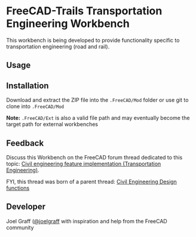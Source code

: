# FreeCAD-Trails Transportation Engineering Workbench

This workbench is being developed to provide functionality specific to transportation engineering (road and rail).

## Usage 

## Installation

Download and extract the ZIP file into the `.FreeCAD/Mod` folder or use git to clone into `.FreeCAD/Mod`

**Note:** `.FreeCAD/Ext` is also a valid file path and may eventually become the target path for external workbenches

## Feedback 
Discuss this Workbench on the FreeCAD forum thread dedicated to this topic: 
[Civil engineering feature implementation (Transportation Engineering)](https://forum.freecadweb.org/viewtopic.php?f=8&t=22277). 

FYI, this thread was born of a parent thread: 
[Civil Engineering Design functions](https://forum.freecadweb.org/viewtopic.php?f=8&t=6973)

## Developer 
Joel Graff ([@joelgraff](https://github.com/joelgraff) with inspiration and help from the FreeCAD community
